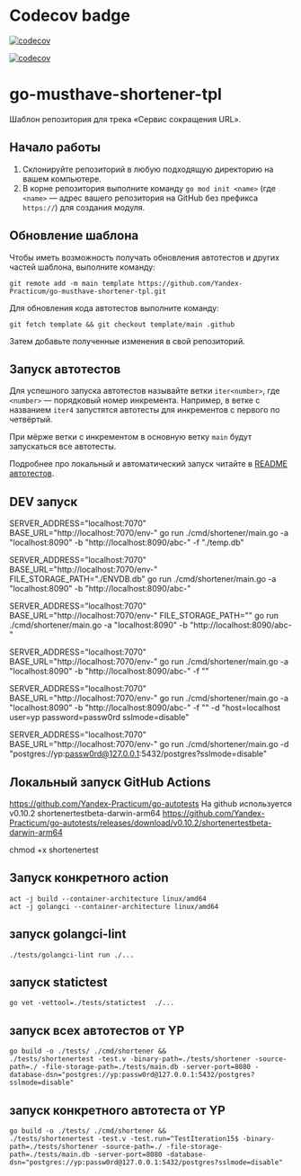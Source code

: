 # Codecov badge

[![codecov](https://codecov.io/gh/iHamsin/practicum-shortener-service/graph/badge.svg?token=Z6XZR4AYOB)](https://codecov.io/gh/iHamsin/practicum-shortener-service)


[![codecov](https://codecov.io/gh/iHamsin/practicum-shortener-service/graphs/sunburst.svg?token=Z6XZR4AYOB)](https://codecov.io/gh/iHamsin/practicum-shortener-service)


# go-musthave-shortener-tpl

Шаблон репозитория для трека «Сервис сокращения URL».

## Начало работы

1. Склонируйте репозиторий в любую подходящую директорию на вашем компьютере.
2. В корне репозитория выполните команду `go mod init <name>` (где `<name>` — адрес вашего репозитория на GitHub без префикса `https://`) для создания модуля.

## Обновление шаблона

Чтобы иметь возможность получать обновления автотестов и других частей шаблона, выполните команду:

```
git remote add -m main template https://github.com/Yandex-Practicum/go-musthave-shortener-tpl.git
```

Для обновления кода автотестов выполните команду:

```
git fetch template && git checkout template/main .github
```

Затем добавьте полученные изменения в свой репозиторий.

## Запуск автотестов

Для успешного запуска автотестов называйте ветки `iter<number>`, где `<number>` — порядковый номер инкремента. Например, в ветке с названием `iter4` запустятся автотесты для инкрементов с первого по четвёртый.

При мёрже ветки с инкрементом в основную ветку `main` будут запускаться все автотесты.

Подробнее про локальный и автоматический запуск читайте в [README автотестов](https://github.com/Yandex-Practicum/go-autotests).

## DEV запуск

SERVER_ADDRESS="localhost:7070" BASE_URL="http://localhost:7070/env-" go run ./cmd/shortener/main.go -a "localhost:8090" -b "http://localhost:8090/abc-" -f "./temp.db"

SERVER_ADDRESS="localhost:7070" BASE_URL="http://localhost:7070/env-" FILE_STORAGE_PATH="./ENVDB.db" go run ./cmd/shortener/main.go -a "localhost:8090" -b "http://localhost:8090/abc-"

SERVER_ADDRESS="localhost:7070" BASE_URL="http://localhost:7070/env-" FILE_STORAGE_PATH="" go run ./cmd/shortener/main.go -a "localhost:8090" -b "http://localhost:8090/abc-"

SERVER_ADDRESS="localhost:7070" BASE_URL="http://localhost:7070/env-" go run ./cmd/shortener/main.go -a "localhost:8090" -b "http://localhost:8090/abc-" -f ""

SERVER_ADDRESS="localhost:7070" BASE_URL="http://localhost:7070/env-" go run ./cmd/shortener/main.go -a "localhost:8090" -b "http://localhost:8090/abc-" -f "" -d "host=localhost user=yp password=passw0rd sslmode=disable"

SERVER_ADDRESS="localhost:7070" BASE_URL="http://localhost:7070/env-" go run ./cmd/shortener/main.go -d "postgres://yp:passw0rd@127.0.0.1:5432/postgres?sslmode=disable"

## Локальный запуск GitHub Actions

https://github.com/Yandex-Practicum/go-autotests
На github используется v0.10.2 shortenertestbeta-darwin-arm64
https://github.com/Yandex-Practicum/go-autotests/releases/download/v0.10.2/shortenertestbeta-darwin-arm64

chmod +x shortenertest 

## Запуск конкретного action

```
act -j build --container-architecture linux/amd64
act -j golangci --container-architecture linux/amd64
```

## запуск golangci-lint
```
./tests/golangci-lint run ./...
```

## запуск statictest

```
go vet -vettool=./tests/statictest  ./...
```

## запуск всех автотестов от YP

```
go build -o ./tests/ ./cmd/shortener &&
./tests/shortenertest -test.v -binary-path=./tests/shortener -source-path=./ -file-storage-path=./tests/main.db -server-port=8080 -database-dsn="postgres://yp:passw0rd@127.0.0.1:5432/postgres?sslmode=disable"
```

## запуск конкретного автотеста от YP

```
go build -o ./tests/ ./cmd/shortener &&
./tests/shortenertest -test.v -test.run=^TestIteration15$ -binary-path=./tests/shortener -source-path=./ -file-storage-path=./tests/main.db -server-port=8080 -database-dsn="postgres://yp:passw0rd@127.0.0.1:5432/postgres?sslmode=disable"
```